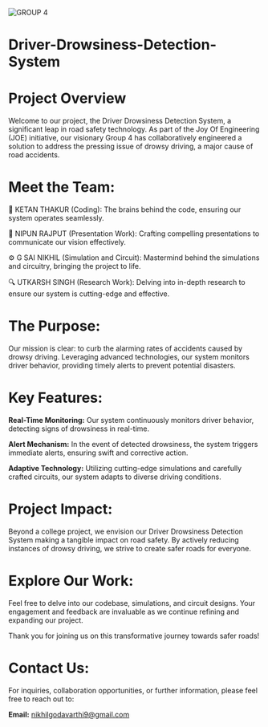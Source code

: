 ![GROUP 4](https://user-images.githubusercontent.com/76142366/148746625-99e0c920-ce7c-4498-8770-4d264643aa6b.png)
# Driver-Drowsiness-Detection-System</br>

# Project Overview

Welcome to our project, the Driver Drowsiness Detection System, a significant leap in road safety technology. As part of the Joy Of Engineering (JOE) initiative, our visionary Group 4 has collaboratively engineered a solution to address the pressing issue of drowsy driving, a major cause of road accidents.

# Meet the Team: 

🚀 KETAN THAKUR (Coding): The brains behind the code, ensuring our system operates seamlessly.

🎤 NIPUN RAJPUT (Presentation Work): Crafting compelling presentations to communicate our vision effectively.

⚙️ G SAI NIKHIL (Simulation and Circuit): Mastermind behind the simulations and circuitry, bringing the project to life.

🔍 UTKARSH SINGH (Research Work): Delving into in-depth research to ensure our system is cutting-edge and effective.

# The Purpose:

Our mission is clear: to curb the alarming rates of accidents caused by drowsy driving. Leveraging advanced technologies, our system monitors driver behavior, providing timely alerts to prevent potential disasters.

# Key Features: 

**Real-Time Monitoring:** Our system continuously monitors driver behavior, detecting signs of drowsiness in real-time.

**Alert Mechanism:** In the event of detected drowsiness, the system triggers immediate alerts, ensuring swift and corrective action.

**Adaptive Technology:** Utilizing cutting-edge simulations and carefully crafted circuits, our system adapts to diverse driving conditions.

# Project Impact: 

Beyond a college project, we envision our Driver Drowsiness Detection System making a tangible impact on road safety. By actively reducing instances of drowsy driving, we strive to create safer roads for everyone.

# Explore Our Work: 

Feel free to delve into our codebase, simulations, and circuit designs. Your engagement and feedback are invaluable as we continue refining and expanding our project.

Thank you for joining us on this transformative journey towards safer roads!

# Contact Us:

For inquiries, collaboration opportunities, or further information, please feel free to reach out to:

**Email:** nikhilgodavarthi9@gmail.com
